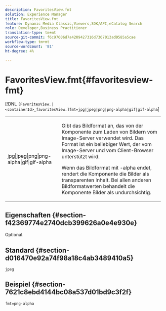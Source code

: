 ```yaml
---
description: FavoritesView.fmt
solution: Experience Manager
title: FavoritesView.fmt
feature: Dynamic Media Classic,Viewers,SDK/API,eCatalog Search
role: Developer,Business Practitioner
translation-type: tm+mt
source-git-commit: f6c97606d7a4209427316d7367013ad9585a5cae
workflow-type: tm+mt
source-wordcount: '81'
ht-degree: 4%

---
```



# FavoritesView.fmt{#favoritesview-fmt}

[!DNL `[FavoritesView.|<containerId>_favoritesView.]fmt=jpg|jpeg|png|png-alpha|gif|gif-alpha`]

<table id="table_2B109D2F91E64B5382B31921C3780FA5"> 
 <tbody> 
  <tr> 
   <td colname="col1"> <p><span class="codeph"> jpg|jpeg|png|png-alpha|gif|gif-alpha</span> </p> </td> 
   <td colname="col2"> <p> Gibt das Bildformat an, das von der Komponente zum Laden von Bildern vom Image-Server verwendet wird. Das Format ist ein beliebiger Wert, der vom Image-Server und vom Client-Browser unterstützt wird. </p> <p>Wenn das Bildformat mit <span class="codeph"> -alpha</span> endet, rendert die Komponente die Bilder als transparenten Inhalt. Bei allen anderen Bildformatwerten behandelt die Komponente Bilder als undurchsichtig. </p> </td> 
  </tr> 
 </tbody> 
</table>

## Eigenschaften {#section-f42369774e2740dcb399626a0e4e930e}

Optional.

## Standard {#section-d016470e92a74f98a18c4ab3489410a5}

`jpeg`

## Beispiel {#section-7621c8ebd4144bc08a537d01bd9c3f2f}

`fmt=png-alpha`
